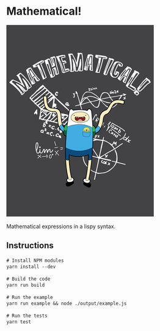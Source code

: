 # Mathematical!

![Alt text](/mathematical.png?raw=true "Mathematical")

Mathematical expressions in a lispy syntax.


## Instructions

```bash=
# Install NPM modules
yarn install --dev

# Build the code
yarn run build

# Run the example
yarn run example && node ./output/example.js

# Run the tests
yarn test
```
